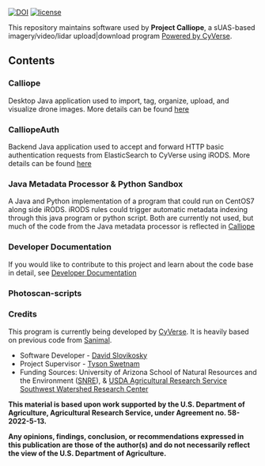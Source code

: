 [![DOI](https://zenodo.org/badge/132954148.svg)](https://zenodo.org/badge/latestdoi/132954148) [![license](https://img.shields.io/badge/license-GPLv3-blue.svg)](https://opensource.org/licenses/GPL-3.0) 

This repository maintains software used by **Project Calliope**, a sUAS-based imagery/video/lidar upload|download program [Powered by CyVerse](https://www.cyverse.org/powered-by-cyverse). 

## Contents

### Calliope

Desktop Java application used to import, tag, organize, upload, and visualize drone images. More details can be found [here](./Calliope)

### CalliopeAuth

Backend Java application used to accept and forward HTTP basic authentication requests from ElasticSearch to CyVerse using iRODS. More details can be found [here](./CalliopeAuth) 

### Java Metadata Processor & Python Sandbox

A Java and Python implementation of a program that could run on CentOS7 along side iRODS. iRODS rules could trigger automatic metadata indexing through this java program or python script. Both are currently not used, but much of the code from the Java metadata processor is reflected in [Calliope](./Calliope)

### Developer Documentation

If you would like to contribute to this project and learn about the code base in detail, see [Developer Documentation](./DeveloperDocumentation.md)

### Photoscan-scripts

### Credits

This program is currently being developed by [CyVerse](https://github.com/DavidM1A2/). It is heavily based on previous code from [Sanimal](https://github.com/DavidM1A2/Sanimal). 

- Software Developer - [David Slovikosky](https://github.com/DavidM1A2/)
- Project Supervisor - [Tyson Swetnam](https://github.com/tyson-swetnam)
- Funding Sources: University of Arizona School of Natural Resources and the Environment ([SNRE](https://snre.arizona.edu/)), & [USDA Agricultural Research Service Southwest Watershed Research Center](https://www.ars.usda.gov/pacific-west-area/tucson-az/southwest-watershed-research-center/)

**This material is based upon work supported by the U.S. Department of Agriculture, Agricultural Research Service, under Agreement no. 58-2022-5-13.**

**Any opinions, findings, conclusion, or recommendations expressed in this publication are those of the author(s) and do not necessarily reflect the view of the U.S. Department of Agriculture.**
